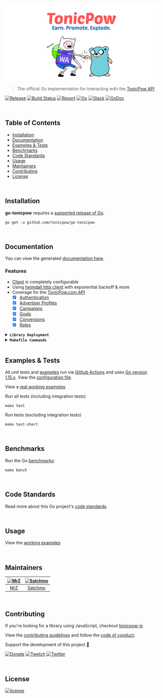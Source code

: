 <img src=".github/IMAGES/go-tonicpow.png" alt="TonicPow & Go">

> The official Go implementation for interacting with the [TonicPow API](https://docs.tonicpow.com)

[![Release](https://img.shields.io/github/release-pre/tonicpow/go-tonicpow.svg?logo=github&style=flat&v=3)](https://github.com/tonicpow/go-tonicpow/releases)
[![Build Status](https://img.shields.io/github/workflow/status/tonicpow/go-tonicpow/run-go-tests?logo=github&v=3)](https://github.com/tonicpow/go-tonicpow/actions)
[![Report](https://goreportcard.com/badge/github.com/tonicpow/go-tonicpow?style=flat&v=3)](https://goreportcard.com/report/github.com/tonicpow/go-tonicpow)
[![Go](https://img.shields.io/github/go-mod/go-version/tonicpow/go-tonicpow?v=3)](https://golang.org/)
[![Slack](https://img.shields.io/badge/slack-tonicpow-orange.svg?logo=slack&style=flat&v=3)](https://join.slack.com/t/tonicpow/shared_invite/zt-mlccqx28-IEabvOGPx_QLyFJJbWE3hQ)
[![GoDoc](https://godoc.org/github.com/tonicpow/go-tonicpow?status.svg&style=flat&v=3)](https://pkg.go.dev/github.com/tonicpow/go-tonicpow)

<br/>

## Table of Contents
- [Installation](#installation)
- [Documentation](#documentation)
- [Examples & Tests](#examples--tests)
- [Benchmarks](#benchmarks)
- [Code Standards](#code-standards)
- [Usage](#usage)
- [Maintainers](#maintainers)
- [Contributing](#contributing)
- [License](#license)

<br/>

## Installation

**go-tonicpow** requires a [supported release of Go](https://golang.org/doc/devel/release.html#policy).
```shell script
go get -u github.com/tonicpow/go-tonicpow
```

<br/>

## Documentation
You can view the generated [documentation here](https://pkg.go.dev/github.com/tonicpow/go-tonicpow).

### Features
- [Client](client.go) is completely configurable
- Using [heimdall http client](https://github.com/gojek/heimdall) with exponential backoff & more
- Coverage for the [TonicPow.com API](https://docs.tonicpow.com/)
    - [x] [Authentication](https://docs.tonicpow.com/#632ed94a-3afd-4323-af91-bdf307a399d2)
    - [x] [Advertiser Profiles](https://docs.tonicpow.com/#2f9ec542-0f88-4671-b47c-d0ee390af5ea)
    - [x] [Campaigns](https://docs.tonicpow.com/#5aca2fc7-b3c8-445b-aa88-f62a681f8e0c)
    - [x] [Goals](https://docs.tonicpow.com/#316b77ab-4900-4f3d-96a7-e67c00af10ca)
    - [x] [Conversions](https://docs.tonicpow.com/#75c837d5-3336-4d87-a686-d80c6f8938b9)
    - [x] [Rates](https://docs.tonicpow.com/#fb00736e-61b9-4ec9-acaf-e3f9bb046c89)

<details>
<summary><strong><code>Library Deployment</code></strong></summary>
<br/>

[goreleaser](https://github.com/goreleaser/goreleaser) for easy binary or library deployment to Github and can be installed via: `brew install goreleaser`.

The [.goreleaser.yml](.goreleaser.yml) file is used to configure [goreleaser](https://github.com/goreleaser/goreleaser).

Use `make release-snap` to create a snapshot version of the release, and finally `make release` to ship to production.
</details>

<details>
<summary><strong><code>Makefile Commands</code></strong></summary>
<br/>

View all `makefile` commands
```shell script
make help
```

List of all current commands:
```text
all                  Runs multiple commands
clean                Remove previous builds and any test cache data
clean-mods           Remove all the Go mod cache
coverage             Shows the test coverage
godocs               Sync the latest tag with GoDocs
help                 Show this help message
install              Install the application
install-go           Install the application (Using Native Go)
lint                 Run the golangci-lint application (install if not found)
release              Full production release (creates release in Github)
release              Runs common.release then runs godocs
release-snap         Test the full release (build binaries)
release-test         Full production test release (everything except deploy)
replace-version      Replaces the version in HTML/JS (pre-deploy)
run-examples         Runs all the examples
tag                  Generate a new tag and push (tag version=0.0.0)
tag-remove           Remove a tag if found (tag-remove version=0.0.0)
tag-update           Update an existing tag to current commit (tag-update version=0.0.0)
test                 Runs vet, lint and ALL tests
test-ci              Runs all tests via CI (exports coverage)
test-ci-no-race      Runs all tests via CI (no race) (exports coverage)
test-ci-short        Runs unit tests via CI (exports coverage)
test-short           Runs vet, lint and tests (excludes integration tests)
uninstall            Uninstall the application (and remove files)
update-linter        Update the golangci-lint package (macOS only)
vet                  Run the Go vet application
```
</details>

<br/>

## Examples & Tests
All unit tests and [examples](examples) run via [Github Actions](https://github.com/tonicpow/go-tonicpow/actions) and
uses [Go version 1.15.x](https://golang.org/doc/go1.15). View the [configuration file](.github/workflows/run-tests.yml).

View a [real working examples](examples).

Run all tests (including integration tests)
```shell script
make test
```

Run tests (excluding integration tests)
```shell script
make test-short
```

<br/>

## Benchmarks
Run the Go [benchmarks](tonicpow_test.go):
```shell script
make bench
```

<br/>

## Code Standards
Read more about this Go project's [code standards](CODE_STANDARDS.md).

<br/>

## Usage
View the [working examples](examples)

<br/>

## Maintainers
| [<img src="https://github.com/mrz1836.png" height="50" alt="MrZ" />](https://github.com/mrz1836) | [<img src="https://github.com/rohenaz.png" height="50" alt="Satchmo" />](https://github.com/rohenaz) |
|:---:|:---:|
| [MrZ](https://github.com/mrz1836) | [Satchmo](https://github.com/rohenaz) |

<br/>

## Contributing
If you're looking for a library using JavaScript, checkout [tonicpow-js](https://github.com/tonicpow/tonicpow-js)

View the [contributing guidelines](CONTRIBUTING.md) and follow the [code of conduct](CODE_OF_CONDUCT.md).

Support the development of this project 🙏

[![Donate](https://img.shields.io/badge/donate-bitcoin-brightgreen.svg?v=3)](https://tonicpow.com/?af=go-tonicpow) [![Twetch](https://img.shields.io/badge/share-twitter-00ACEE.svg?v=3)](https://twitter.com/intent/tweet?text=TonicPow%20integration%20with%20Go%20rocks!%20Check%20it%20out:%20https%3A%2F%2Ftncpw.co%2F7ca46e94) [![Twitter](https://img.shields.io/badge/share-twetch-085AF6.svg?v=3)](https://twetch.app/compose?description=TonicPow%20integration%20with%20Go%20rocks!%20Check%20it%20out:%20https%3A%2F%2Ftncpw.co%2F7ca46e94)

<br/>

## License

[![license](https://img.shields.io/badge/license-Open%20BSV-brightgreen.svg?style=flat&v=3)](/LICENSE)
